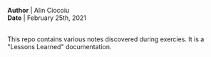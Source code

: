 **Author** 	| Alin Ciocoiu  
**Date**	| February 25th, 2021  
<br/>

This repo contains various notes discovered during exercies. It is a "Lessons Learned" documentation.
